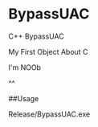 # BypassUAC
C++ BypassUAC


My First Object About C

I'm NOOb



^^ 


##Usage

Release/BypassUAC.exe
